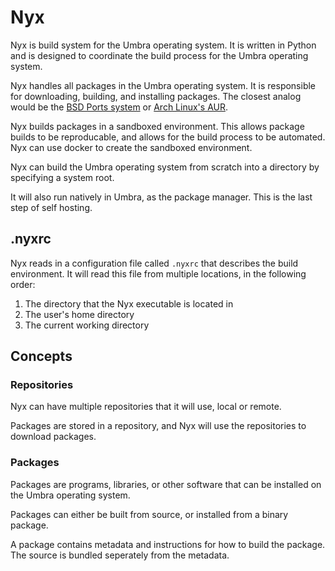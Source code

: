 # Nyx

Nyx is build system for the Umbra operating system. It is written in Python and is designed to coordinate the build process for the Umbra operating system.

Nyx handles all packages in the Umbra operating system. It is responsible for downloading, building, and installing packages. The closest analog would be the [BSD Ports system](https://www.freebsd.org/ports/) or [Arch Linux's AUR](https://aur.archlinux.org/).

Nyx builds packages in a sandboxed environment. This allows package builds to be reproducable, and allows for the build process to be automated. Nyx can use docker to create the sandboxed environment.

Nyx can build the Umbra operating system from scratch into a directory by specifying a system root.

It will also run natively in Umbra, as the package manager. This is the last step of self hosting.

## .nyxrc
Nyx reads in a configuration file called `.nyxrc` that describes the build environment. It will read this file from multiple locations, in the following order:

1. The directory that the Nyx executable is located in
2. The user's home directory
3. The current working directory

## Concepts

### Repositories
Nyx can have multiple repositories that it will use, local or remote.

Packages are stored in a repository, and Nyx will use the repositories to download packages.

### Packages
Packages are programs, libraries, or other software that can be installed on the Umbra operating system.

Packages can either be built from source, or installed from a binary package.

A package contains metadata and instructions for how to build the package. The source is bundled seperately from the metadata.